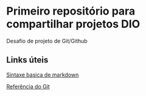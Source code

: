 # Primeiro repositório para compartilhar projetos DIO
Desafio de projeto de Git/Github


## Links úteis
[Sintaxe basica de markdown](https://www.markdownguide.org/basic-syntax/)

[Referência do Git](https://git-scm.com/docs)
